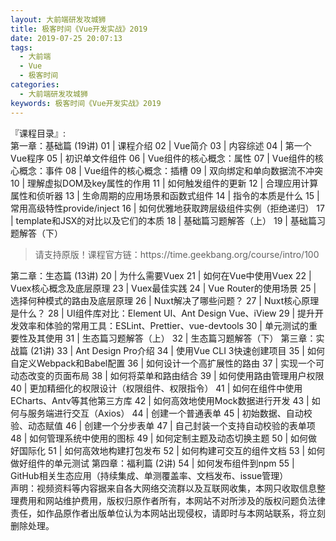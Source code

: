 ```yaml
---
layout: 大前端研发攻城狮
title: 极客时间《Vue开发实战》2019
date: 2019-07-25 20:07:13
tags:
  - 大前端
  - Vue
  - 极客时间
categories:
  - 大前端研发攻城狮
keywords: 极客时间《Vue开发实战》2019
---
```

『课程目录』:  
第一章：基础篇 (19讲)
01 | 课程介绍
02 | Vue简介
03 | 内容综述
04 | 第一个Vue程序
05 | 初识单文件组件
06 | Vue组件的核心概念：属性
07 | Vue组件的核心概念：事件
08 | Vue组件的核心概念：插槽
09 | 双向绑定和单向数据流不冲突
10 | 理解虚拟DOM及key属性的作用
11 | 如何触发组件的更新
12 | 合理应用计算属性和侦听器
13 | 生命周期的应用场景和函数式组件
14 | 指令的本质是什么
15 | 常用高级特性provide/inject
16 | 如何优雅地获取跨层级组件实例（拒绝递归）
17 | template和JSX的对比以及它们的本质
18 | 基础篇习题解答（上）
19 | 基础篇习题解答（下）
<!-- more -->   
<blockquote class="blockquote-center">
请支持原版！课程官方链：https://time.geekbang.org/course/intro/100</blockquote>
</blockquote>
第二章：生态篇 (13讲)
20 | 为什么需要Vuex
21 | 如何在Vue中使用Vuex
22 | Vuex核心概念及底层原理
23 | Vuex最佳实践
24 | Vue Router的使用场景
25 | 选择何种模式的路由及底层原理
26 | Nuxt解决了哪些问题？
27 | Nuxt核心原理是什么？
28 | UI组件库对比：Element UI、Ant Design Vue、iView
29 | 提升开发效率和体验的常用工具：ESLint、Prettier、vue-devtools
30 | 单元测试的重要性及其使用
31 | 生态篇习题解答（上）
32 | 生态篇习题解答（下）
第三章：实战篇 (21讲)
33 | Ant Design Pro介绍
34 | 使用Vue CLI 3快速创建项目
35 | 如何自定义Webpack和Babel配置
36 | 如何设计一个高扩展性的路由
37 | 实现一个可动态改变的页面布局
38 | 如何将菜单和路由结合
39 | 如何使用路由管理用户权限
40 | 更加精细化的权限设计（权限组件、权限指令）
41 | 如何在组件中使用ECharts、Antv等其他第三方库
42 | 如何高效地使用Mock数据进行开发
43 | 如何与服务端进行交互（Axios）
44 | 创建一个普通表单
45 | 初始数据、自动校验、动态赋值
46 | 创建一个分步表单
47 | 自己封装一个支持自动校验的表单项
48 | 如何管理系统中使用的图标
49 | 如何定制主题及动态切换主题
50 | 如何做好国际化
51 | 如何高效地构建打包发布
52 | 如何构建可交互的组件文档
53 | 如何做好组件的单元测试
第四章：福利篇 (2讲)
54 | 如何发布组件到npm
55 | GitHub相关生态应用（持续集成、单测覆盖率、文档发布、issue管理）

<div class="post-copyright">
    <div class="post-copyright__author">
      <span class="post-copyright-meta">声明：视频资料等内容据来自各大网络交流群以及互联网收集，本网只收取信息整理费用和网站维护费用，版权归原作者所有，本网站不对所涉及的版权问题负法律责任，如作品原作者出版单位认为本网站出现侵权，请即时与本网站联系，将立刻删除处理。 </span>
    </div>
</div>

<blockquote class="blockquote-center">

</blockquote>

